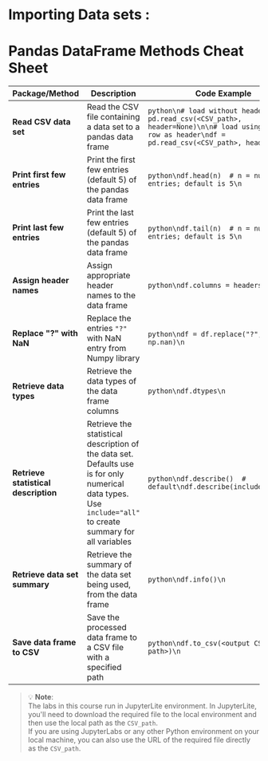 # Importing Data sets :
# Pandas DataFrame Methods Cheat Sheet

| **Package/Method**              | **Description**                                                                                   | **Code Example**                                                                                      |
|----------------------------------|---------------------------------------------------------------------------------------------------|--------------------------------------------------------------------------------------------------------|
| **Read CSV data set**            | Read the CSV file containing a data set to a pandas data frame                                    | ```python\n# load without header\ndf = pd.read_csv(<CSV_path>, header=None)\n\n# load using first row as header\ndf = pd.read_csv(<CSV_path>, header=0)\n``` |
| **Print first few entries**      | Print the first few entries (default 5) of the pandas data frame                                  | ```python\ndf.head(n)  # n = number of entries; default is 5\n```                                 |
| **Print last few entries**       | Print the last few entries (default 5) of the pandas data frame                                   | ```python\ndf.tail(n)  # n = number of entries; default is 5\n```                                 |
| **Assign header names**          | Assign appropriate header names to the data frame                                                 | ```python\ndf.columns = headers\n```                                                               |
| **Replace "?" with NaN**         | Replace the entries `"?"` with NaN entry from Numpy library                                       | ```python\ndf = df.replace("?", np.nan)\n```                                                      |
| **Retrieve data types**          | Retrieve the data types of the data frame columns                                                 | ```python\ndf.dtypes\n```                                                                         |
| **Retrieve statistical description** | Retrieve the statistical description of the data set. Defaults use is for only numerical data types. Use `include="all"` to create summary for all variables | ```python\ndf.describe()  # default\ndf.describe(include="all")\n```                             |
| **Retrieve data set summary**    | Retrieve the summary of the data set being used, from the data frame                              | ```python\ndf.info()\n```                                                                         |
| **Save data frame to CSV**       | Save the processed data frame to a CSV file with a specified path                                 | ```python\ndf.to_csv(<output CSV path>)\n```                                                      |

> 💡 **Note**:  
> The labs in this course run in JupyterLite environment. In JupyterLite, you'll need to download the required file to the local environment and then use the local path as the `CSV_path`.  
> If you are using JupyterLabs or any other Python environment on your local machine, you can also use the URL of the required file directly as the `CSV_path`.

